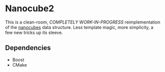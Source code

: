 # Nanocube2

This is a clean-room, *COMPLETELY WORK-IN-PROGRESS* reimplementation
of the [nanocubes](http://nanocubes.net) data structure. Less template
magic, more simplicity, a few new tricks up its sleeve.

## Dependencies

* Boost
* CMake

## 
